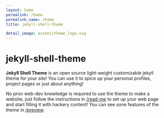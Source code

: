 ```yaml
---
layout: home
permalink: /home
permalink_name: /home
title: jekyll-shell-theme

detail_image: assets/theme_logo.svg
---
```


# jekyll-shell-theme

**Jekyll Shell Theme** is an open source light-weight customizable jekyll theme for your site! You can use it to spice up your personal profiles, project pages or just about anything!

No prior web-dev knowledge is required to use the theme to make a website, just follow the instructions in [/read-me](read-me) to set up your web page and start filling it with hackery content! You can see sone features of the theme in [/preview](preview).
